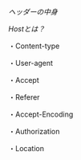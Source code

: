 *ヘッダーの中身*

*Hostとは？*


・Content-type

・User-agent

・Accept

・Referer

・Accept-Encoding

・Authorization

・Location